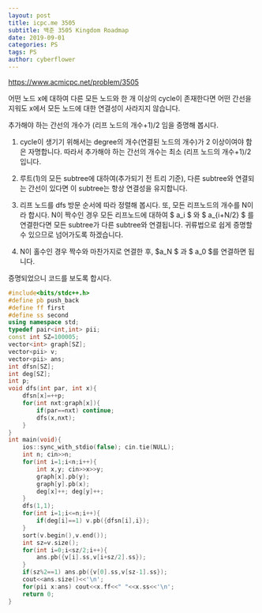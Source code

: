 ```yaml
---
layout: post
title: icpc.me 3505
subtitle: 백준 3505 Kingdom Roadmap
date: 2019-09-01
categories: PS
tags: PS
author: cyberflower
---
```


<https://www.acmicpc.net/problem/3505>

어떤 노드 x에 대하여 다른 모든 노드와 한 개 이상의 cycle이 존재한다면 어떤 간선을 지워도 x에서 모든 노드에 대한 연결성이 사라지지 않습니다.

추가해야 하는 간선의 개수가 (리프 노드의 개수+1)/2 임을 증명해 봅시다.

1. cycle이 생기기 위해서는 degree의 개수(연결된 노드의 개수)가 2 이상이여야 함은 자명합니다. 따라서 추가해야 하는 간선의 개수는 최소 (리프 노드의 개수+1)/2 입니다.

2. 루트(1)의 모든 subtree에 대하여(추가되기 전 트리 기준), 다른 subtree와 연결되는 간선이 있다면 이 subtree는 항상 연결성을 유지합니다.

3. 리프 노드를 dfs 방문 순서에 따라 정렬해 봅시다. 또, 모든 리프노드의 개수를 N이라 합시다. N이 짝수인 경우 모든 리프노드에 대하여 $ a_i $ 와 $ a_{i+N/2} $ 를 연결한다면 모든 subtree가 다른 subtree와 연결됩니다. 귀류법으로 쉽게 증명할 수 있으므로 넘어가도록 하겠습니다.

4. N이 홀수인 경우 짝수와 마찬가지로 연결한 후, $a_N $ 과 $ a_0 $를 연결하면 됩니다.

증명되었으니 코드를 보도록 합시다.

```cpp
#include<bits/stdc++.h>
#define pb push_back
#define ff first
#define ss second
using namespace std;
typedef pair<int,int> pii;
const int SZ=100005;
vector<int> graph[SZ];
vector<pii> v;
vector<pii> ans;
int dfsn[SZ];
int deg[SZ];
int p;
void dfs(int par, int x){
	dfsn[x]=++p;
	for(int nxt:graph[x]){
		if(par==nxt) continue;
		dfs(x,nxt);
	}
}
int main(void){
	ios::sync_with_stdio(false); cin.tie(NULL);
	int n; cin>>n;
	for(int i=1;i<n;i++){
		int x,y; cin>>x>>y;
		graph[x].pb(y);
		graph[y].pb(x);
		deg[x]++; deg[y]++;
	}
	dfs(1,1);
	for(int i=1;i<=n;i++){
		if(deg[i]==1) v.pb({dfsn[i],i});
	}
	sort(v.begin(),v.end());
	int sz=v.size();
	for(int i=0;i<sz/2;i++){
		ans.pb({v[i].ss,v[i+sz/2].ss});
	}
	if(sz%2==1) ans.pb({v[0].ss,v[sz-1].ss});
	cout<<ans.size()<<'\n';
	for(pii x:ans) cout<<x.ff<<" "<<x.ss<<'\n';
	return 0;
}
```

